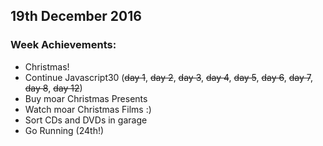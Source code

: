 ## 19th December 2016

### Week Achievements:
- Christmas!
- Continue Javascript30 (~~day 1~~, ~~day 2~~, ~~day 3~~, ~~day 4~~, ~~day 5~~, ~~day 6~~, ~~day 7~~, ~~day 8~~, ~~day 12~~)
- Buy moar Christmas Presents
- Watch moar Christmas Films :)
- Sort CDs and DVDs in garage
- Go Running (24th!)

